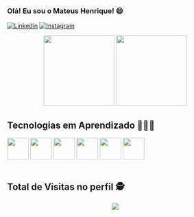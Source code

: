 ### Olá! Eu sou o Mateus Henrique! 😄

[![Linkedin](https://img.shields.io/badge/LinkedIn-4c4ce6?style=for-the-badge&logo=linkedin&logoColor=white
)](https://www.linkedin.com/in/mateus-henrique-sisan/)
[![Instagram](https://img.shields.io/badge/Instagram-e02d24?style=for-the-badge&logo=instagram&logoColor=white
)](https://www.instagram.com/riqueteus/?hl=pt-br)

<div align="center">
  <img height="165em" src="https://github-readme-stats.vercel.app/api?username=riqueteus&show_icons=true&theme=merko&include_all_commits=true&count_private=true"/>
  <img height="165em" src="https://github-readme-stats.vercel.app/api/top-langs/?username=riqueteus&layout=compact&langs_count=6&theme=merko"/>
</div>
    
## Tecnologias em Aprendizado 👨🏽‍💻

<div aling= "center" style="display: inline_block">
    
<img src="https://cdn.jsdelivr.net/gh/devicons/devicon/icons/html5/html5-plain-wordmark.svg" width="50"/>
<img src="https://cdn.jsdelivr.net/gh/devicons/devicon/icons/css3/css3-plain-wordmark.svg" width="50" />
  <img src="https://cdn.jsdelivr.net/gh/devicons/devicon/icons/dotnetcore/dotnetcore-original.svg" width="50" />
  <img src="https://cdn.jsdelivr.net/gh/devicons/devicon/icons/react/react-original-wordmark.svg" width="50" />
  <img src="https://cdn.jsdelivr.net/gh/devicons/devicon/icons/mysql/mysql-original-wordmark.svg" width="50" />
  <img src="https://cdn.jsdelivr.net/gh/devicons/devicon/icons/java/java-original-wordmark.svg" width="50" />

</div><br/>

 ## Total de Visitas no perfil :detective: <br>
 <p align="center"> 
   <img alingn="center" src="https://profile-counter.glitch.me/riqueteus/count.svg" />
 </p>
                                                                                                
                                                                              


